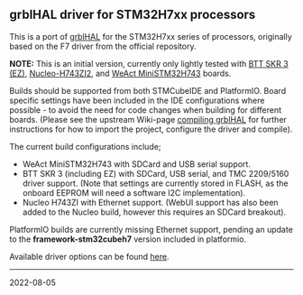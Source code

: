 ## grblHAL driver for STM32H7xx processors

This is a port of [grblHAL](https://www.github.com/grblhAL) for the STM32H7xx series of processors, originally based on the F7 driver from the official repository.

__NOTE:__ This is an initial version, currently only lightly tested with [BTT SKR 3 (EZ)](https://www.biqu.equipment/products/bigtreetech-btt-skr-3-ez-control-board-mainboard-for-3d-printer), [Nucleo-H743ZI2](https://www.st.com/en/evaluation-tools/nucleo-h743zi.html), and [WeAct MiniSTM32H743](https://github.com/WeActTC/MiniSTM32H7xx) boards.

Builds should be supported from both STMCubeIDE and PlatformIO. Board specific settings have been included in the IDE configurations where possible - to avoid the need for code changes when building for different boards. (Please see the upstream Wiki-page [compiling grblHAL](https://github.com/grblHAL/core/wiki/Compiling-GrblHAL) for further instructions for how to import the project, configure the driver and compile).

The current build configurations include;
- WeAct MiniSTM32H743 with SDCard and USB serial support.
- BTT SKR 3 (including EZ) with SDCard, USB serial, and TMC 2209/5160 driver support. (Note that settings are currently stored in FLASH, as the onboard EEPROM will need a software I2C implementation).
- Nucleo H743ZI with Ethernet support. (WebUI support has also been added to the Nucleo build, however this requires an SDCard breakout).

PlatformIO builds are currently missing Ethernet support, pending an update to the **framework-stm32cubeh7** version included in platformio.

Available driver options can be found [here](Inc/my_machine.h).

---
2022-08-05

